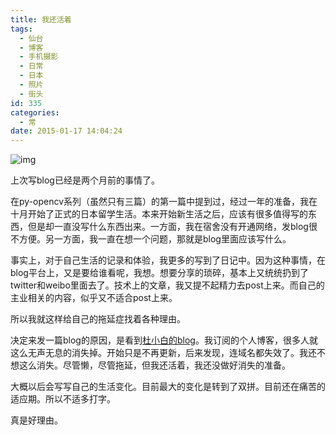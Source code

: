 ```yaml
---
title: 我还活着
tags:
  - 仙台
  - 博客
  - 手机摄影
  - 日常
  - 日本
  - 照片
  - 街头
id: 335
categories:
  - 常
date: 2015-01-17 14:04:24
---
```


![img](http://ww3.sinaimg.cn/large/6f7d1cdfgw1ewziqwpy4hj20gp0gitdv.jpg)

上次写blog已经是两个月前的事情了。

在py-opencv系列（虽然只有三篇）的第一篇中提到过，经过一年的准备，我在十月开始了正式的日本留学生活。本来开始新生活之后，应该有很多值得写的东西，但是却一直没写什么东西出来。一方面，我在宿舍没有开通网络，发blog很不方便。另一方面，我一直在想一个问题，那就是blog里面应该写什么。

事实上，对于自己生活的记录和体验，我更多的写到了日记中。因为这种事情，在blog平台上，又是要给谁看呢，我想。想要分享的琐碎，基本上又统统扔到了twitter和weibo里面去了。技术上的文章，我又提不起精力去post上来。而自己的主业相关的内容，似乎又不适合post上来。

所以我就这样给自己的拖延症找着各种理由。

决定来发一篇blog的原因，是看到[杜小白的blog](http://www.duyuxian.info/2015/01/13/%E5%BD%93%E6%88%91%E6%83%B3%E5%86%99%E7%82%B9%E4%B8%9C%E8%A5%BF%E6%97%B6/)。我订阅的个人博客，很多人就这么无声无息的消失掉。开始只是不再更新，后来发现，连域名都失效了。我还不想这么消失。尽管懒，尽管拖延，但我还活着，我还没做好消失的准备。

大概以后会写写自己的生活变化。目前最大的变化是转到了双拼。目前还在痛苦的适应期。所以不适多打字。

真是好理由。